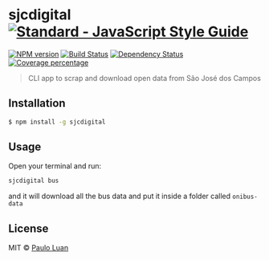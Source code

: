 # sjcdigital [![Standard - JavaScript Style Guide][standard-image]][standard-url]

[![NPM version][npm-image]][npm-url] 
[![Build Status][travis-image]][travis-url] 
[![Dependency Status][daviddm-image]][daviddm-url] 
[![Coverage percentage][codecov-image]][codecov-url]

> CLI app to scrap and download open data from São José dos Campos

## Installation

```sh
$ npm install -g sjcdigital
```

## Usage

Open your terminal and run: 
```sh
sjcdigital bus
```
and it will download all the bus data and put it inside a folder called `onibus-data`

## License

MIT © [Paulo Luan](github.com/pauloluan)

[npm-image]: https://badge.fury.io/js/sjcdigital.svg
[npm-url]: https://npmjs.org/package/sjcdigital
[travis-image]: https://travis-ci.org/sjcdigital/sjc-digital-cli.svg?branch=master
[travis-url]: https://travis-ci.org/sjcdigital/sjc-digital-cli
[daviddm-image]: https://david-dm.org/sjcdigital/sjc-digital-cli.svg?theme=shields.io
[daviddm-url]: https://david-dm.org/sjcdigital/sjc-digital-cli
[coveralls-image]: https://coveralls.io/repos/sjcdigital/sjc-digital-cli/badge.svg
[coveralls-url]: https://coveralls.io/r/sjcdigital/sjc-digital-cli
[codecov-url]: https://codecov.io/gh/sjcdigital/sjc-digital-cli
[codecov-image]: https://codecov.io/gh/sjcdigital/sjc-digital-cli/branch/master/graph/badge.svg
[standard-image]: https://cdn.rawgit.com/feross/standard/master/badge.svg
[standard-url]: https://github.com/feross/standard